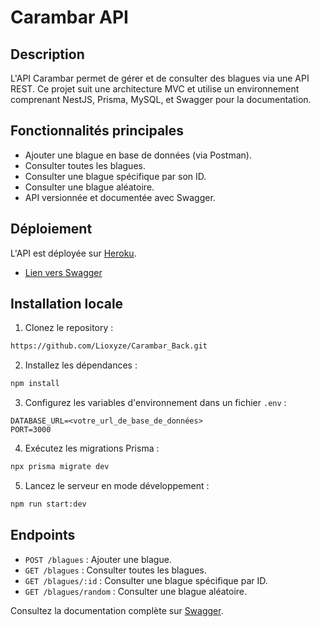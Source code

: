 # Carambar API

## Description
L'API Carambar permet de gérer et de consulter des blagues via une API REST. Ce projet suit une architecture MVC et utilise un environnement comprenant NestJS, Prisma, MySQL, et Swagger pour la documentation.

## Fonctionnalités principales
- Ajouter une blague en base de données (via Postman).
- Consulter toutes les blagues.
- Consulter une blague spécifique par son ID.
- Consulter une blague aléatoire.
- API versionnée et documentée avec Swagger.

## Déploiement
L'API est déployée sur [Heroku](https://www.heroku.com/).
- [Lien vers Swagger](https://malabar-1805984ed8b4.herokuapp.com/api-docs#/)

## Installation locale
1. Clonez le repository :
```bash
https://github.com/Lioxyze/Carambar_Back.git
```
2. Installez les dépendances :
```bash
npm install
```
3. Configurez les variables d'environnement dans un fichier `.env` :
```
DATABASE_URL=<votre_url_de_base_de_données>
PORT=3000
```
4. Exécutez les migrations Prisma :
```bash
npx prisma migrate dev
```
5. Lancez le serveur en mode développement :
```bash
npm run start:dev
```

## Endpoints
- `POST /blagues` : Ajouter une blague.
- `GET /blagues` : Consulter toutes les blagues.
- `GET /blagues/:id` : Consulter une blague spécifique par ID.
- `GET /blagues/random` : Consulter une blague aléatoire.

Consultez la documentation complète sur [Swagger](https://malabar-1805984ed8b4.herokuapp.com/api-docs#/).
